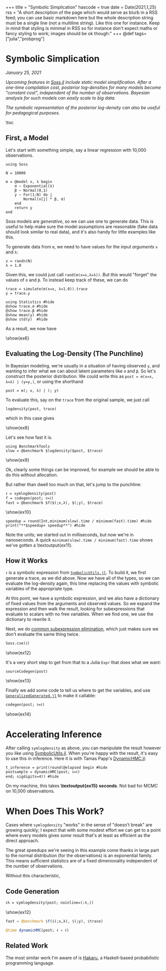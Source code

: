 +++
title = "Symbolic Simplication"
hascode = true
date = Date(2021,1,25)
rss = "A short description of the page which would serve as blurb in a RSS feed; you can use basic markdown here but the whole description string must be a single line (not a multiline string). Like this one for instance. Keep in mind that styling is minimal in RSS so for instance don't expect maths or fancy styling to work; images should be ok though:"
+++
@def tags=["julia","probprog"]

# Symbolic Simplication
_January 25, 2021_

_Upcoming features in [Soss.jl](https://github.com/cscherrer/Soss.jl) include static model simplification. After a one-time compilation cost, posterior log-densities for many models become "constant cost", independent of the number of observations. Bayesian analysis for such models can easily scale to big data._

_The symbolic representation of the posterior log-density can also be useful for pedagogical purposes._


\toc

## First, a Model

Let's start with something simple, say a linear regression with 10,000 observations.

```julia:model
using Soss

N = 10000

m = @model x, λ begin
    σ ~ Exponential(λ)
    β ~ Normal(0,1) 
    y ~ For(1:N) do j
        Normal(x[j] * β, σ)
    end
    return y
end
```

Soss models are _generative_, so we can use one to generate data. This is useful to help make sure the model assumptions are reasonable (fake data should look similar to real data), and it's also handy for little examples like this.

To generate data from `m`, we need to have values for the _input arguments_ `x` and `λ`:

```julia:ex4
x = randn(N)
λ = 1.0
```

Given this, we could just call `rand(m(x=x,λ=λ))`. But this would "forget" the values of `σ` and `β`. To instead keep track of these, we can do

```julia:ex5
trace = simulate(m(x=x, λ=1.0)).trace
y = trace.y
```

```julia:ex6
using Statistics #hide
@show trace.σ #hide
@show trace.β #hide
@show mean(y) #hide
@show std(y)  #hide
```

As a result, we now have
     
\show{ex6}

## Evaluating the Log-Density (The Punchline)

In Bayesian modeling, we're usually in a situation of having observed `y`, and wanting to infer what we can about latent parameters like `σ` and `β`. So let's construct the posterior distribution. We could write this as `post = m(x=x, λ=λ) | (y=y,)`, or using the shorthand

```julia:ex7
post = m(; x, λ) | (; y)
```

To evaluate this, say on the `trace` from the original sample, we just call

```julia:ex8
logdensity(post, trace)
```

which in this case gives 

\show{ex8}

Let's see how fast it is.

```julia:ex9
using BenchmarkTools
slow = @benchmark $logdensity($post, $trace)
```

\show{ex9}

Ok, clearly some things can be improved, for example we should be able to do this without allocation.

But rather than dwell too much on that, let's jump to the punchline:

```julia:ex10
ℓ = symlogdensity(post)
f = codegen(post; ℓ=ℓ)
fast = @benchmark $f($(;x,λ), $(;y), $trace)
```

\show{ex10}


```julia:ex11
speedup = round(Int,minimum(slow).time / minimum(fast).time) #hide
print("**$speedup× speedup**") #hide
```

Note the units; we started out in milliseconds, but now we're in nanoseconds. A quick `minimum(slow).time / minimum(fast).time` shows we've gotten a \textoutput{ex11}.

## How it Works

`ℓ` is a symbolic expression from [`SymbolicUtils.jl`](https://juliasymbolics.github.io/SymbolicUtils.jl/). To build it, we first generate a trace, as we did above. Now we have all of the types, so we can evaluate the log-density again, this time replacing the values with symbolic variables of the appropriate type.

At this point, we have a symbolic expression, and we also have a dictionary of fixed values from the arguments and observed values. So we expand the expression and then walk the result, looking for subexpressions that evaluate to scalars with no free variables. When we find one, we use the dictionary to rewrite it.

Next, we do [common subexpression elimination](https://en.wikipedia.org/wiki/Common_subexpression_elimination), which just makes sure we don't evaluate the same thing twice.

```julia:ex12
Soss.cse(ℓ)
```

\show{ex12}

It's a very short step to get from that to a Julia `Expr` that does what we want:

```julia:ex13
sourceCodegen(post)
```

\show{ex13}

Finally we add some code to tell us where to get the variables, and use [`GeneralizedGenerated.jl`](https://github.com/JuliaStaging/GeneralizedGenerated.jl) to make it callable:

```julia:ex14
codegen(post; ℓ=ℓ)
```

\show{ex14}

# Accelerating Inference

After calling `symlogdensity` as above, you can manipulate the result however you like using [SymbolicUtils.jl](https://github.com/JuliaSymbolics/SymbolicUtils.jl). When you're happy with the result, it's easy to use this in inference. Here it is with Tamas Papp's [DynamicHMC.jl](https://github.com/tpapp/DynamicHMC.jl):

```julia:ex15
t_inference = print(round(@elapsed begin #hide
postsample = dynamicHMC(post; ℓ=ℓ)
end; sigdigits=4)) #hide
```

On my machine, this takes **\textoutput{ex15} seconds**. Not bad for MCMC on 10,000 observations.

# When Does This Work?

Cases where `symlogdensity` "works" in the sense of "doesn't break" are growing quickly; I expect that with some modest effort we can get to a point where every models gives _some_ result that's at least as efficient as the direct approach.

The great speedups we're seeing in this example come thanks in large part to the normal distribution (for the observations) is an exponential family. This means sufficient statistics are of a fixed dimenionality independent of the number of observations.

Without this characteristic, 

## Code Generation

```julia:ex12
ℓλ = symlogdensity(post; noinline=(:λ,))
```

\show{ex12}



```julia
fast = @benchmark $f($(;x,λ), $(;y), $trace)
```


```julia
@time dynamicHMC(post; ℓ = ℓ)
```

## Related Work

The most similar work I'm aware of is [Hakaru](https://hakaru-dev.github.io/), a Haskell-based probabilistic programming language. 
